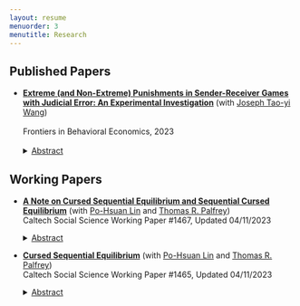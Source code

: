 ```yaml
---
layout: resume
menuorder: 3
menutitle: Research
---
```


## Published Papers

- **<a href="https://www.frontiersin.org/articles/10.3389/frbhe.2023.1096598/full">Extreme (and Non-Extreme) Punishments in Sender-Receiver Games with Judicial Error: An Experimental Investigation</a>** (with <a href="http://homepage.ntu.edu.tw/~josephw/">Joseph Tao-yi Wang</a>)
<br><br>
Frontiers in Behavioral Economics, 2023
<br><br>
  <details><summary><ins>Abstract</ins></summary>
  <p>In many real world situations, decision-makers have the opportunity to punish informed senders for their biased recommendations, while lie-detection is far from perfect. Hence, we conduct an experiment which incorporates ex post punishment and monitoring uncertainty into the discrete sender-receiver game first introduced by Crawford and Sobel, where a knowledgeable sender sends a cheap-talk message to a receiver who determines a policy action. After taking this action, the receiver observes a noisy signal of the true state and can impose a costly punishment on the sender. We vary the strength of punishment from mild (nominal), strong (deterrent) to extreme (potential of losing everything), and vary receiver's signal uncertainty when punishment is extreme. We find that receivers punish less as the strength of punishment increases, which suggests people care more about wrongly punishing innocent senders harsher than not being able to hand liars harsher punishments they deserve. More importantly, the opportunity of punishment encourages receivers to follow senders more and thus improves overall information transmission and utilization, even though senders need not exaggerate less.</p></details>
  
## Working Papers

- **<a href="https://www.hss.caltech.edu/research/social-sciences-research/working-papers/a-note-on-cursed-sequential-equilibrium-and-sequential-cursed-equilibrium?return_url=/research/social-sciences-research/working-papers" target="_blank">A Note on Cursed Sequential Equilibrium and Sequential Cursed Equilibrium</a>** (with <a href="https://www.po-hsuan-lin.com/research" target="_blank">Po-Hsuan Lin</a> and <a href="http://www.its.caltech.edu/~trp/" target="_blank">Thomas R. Palfrey</a>)<br>
Caltech Social Science Working Paper #1467, Updated 04/11/2023
  <details><summary><ins>Abstract</ins></summary>
  <p>In this short note, we compare the cursed sequential equilibrium (CSE) by Fong et al. (2023) and the sequential cursed equilibrium (SCE) by Cohen and Li (2023). We identify eight main differences between CSE and SCE with respect to the following features: <br> 
    (1) the family of applicable games, <br>
    (2) the number of free parameters, <br>
    (3) the belief updating process, <br>
    (4) the treatment of public histories, <br>
    (5) effects in games of complete information, <br>
    (6) violations of subgame perfection and sequential rationality, <br>
    (7) re-labeling of actions, and <br>
    (8) effects in one-stage simultaneous-move games.</p></details>
  
- **<a href="https://www.hss.caltech.edu/research/social-sciences-research/working-papers/cursed-sequential-equilibrium?return_url=/research/social-sciences-research/working-papers" target="_blank">Cursed Sequential Equilibrium</a>** (with <a href="https://www.po-hsuan-lin.com/research" target="_blank">Po-Hsuan Lin</a> and <a href="http://www.its.caltech.edu/~trp/" target="_blank">Thomas R. Palfrey</a>)<br>
Caltech Social Science Working Paper #1465, Updated 04/11/2023 
  <details><summary><ins>Abstract</ins></summary>
  <p>This paper develops a framework to extend the strategic form analysis of cursed equilibrium (CE) developed by Eyster and Rabin (2005) to multi-stage games. The approach uses behavioral strategies rather than normal form mixed strategies, and imposes sequential rationality. We define cursed sequential equilibrium (CSE) and compare it to sequential equilibrium and standard normal-form CE. We provide a general characterization of CSE and establish its properties. We apply CSE to five applications in economics and political science. These applications illustrate a wide range of differences between CSE and Bayesian Nash equilibrium or CE: in signaling games; games with preplay communication; reputation building; sequential voting; and the dirty faces game where higher order beliefs play a key role. A common theme in several of these applications is showing how and why CSE implies systematically different behavior than Bayesian Nash equilibrium in dynamic games of incomplete information with private values, while CE coincides with Bayesian Nash equilibrium for such games.</p></details>
